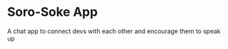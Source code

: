 <h1>Soro-Soke App</h1>
<p> A chat app to connect devs with each other and encourage them to speak up</p>
